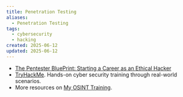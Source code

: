 ```yaml
---
title: Penetration Testing
aliases:
  - Penetration Testing
tags:
  - cybersecurity
  - hacking
created: 2025-06-12
updated: 2025-06-12
---
```


- [The Pentester BluePrint: Starting a Career as an Ethical Hacker](https://www.amazon.com/Pentester-BluePrint-Your-Guide-Being/dp/1119684307/)
- [TryHackMe](https://tryhackme.com/). Hands-on cyber security training through real-world scenarios.
- More resources on [My OSINT Training](https://www.myosint.training/courses/take/careers-using-osint-skills/lessons/40426410-phillip-wylie-offensive-security).